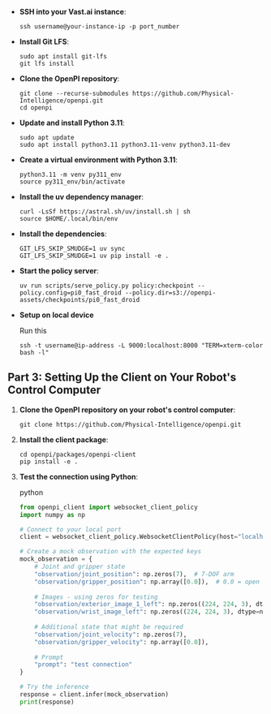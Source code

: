 -   **SSH into your Vast.ai instance**:
    
    ```
    ssh username@your-instance-ip -p port_number
    ```
    
-   **Install Git LFS**:
    
    ```
    sudo apt install git-lfs
    git lfs install
    ```
    
-   **Clone the OpenPI repository**:
    
    ```
    git clone --recurse-submodules https://github.com/Physical-Intelligence/openpi.git
    cd openpi
    ```

-   **Update and install Python 3.11**:
    
    ```
    sudo apt update
    sudo apt install python3.11 python3.11-venv python3.11-dev
    ```
    
-   **Create a virtual environment with Python 3.11**:
    
    ```
    python3.11 -m venv py311_env
    source py311_env/bin/activate
    ```
    
-   **Install the uv dependency manager**:
    
    ```
    curl -LsSf https://astral.sh/uv/install.sh | sh
    source $HOME/.local/bin/env
    ```
    
-   **Install the dependencies**:
    
    ```
    GIT_LFS_SKIP_SMUDGE=1 uv sync
    GIT_LFS_SKIP_SMUDGE=1 uv pip install -e .
    ```
    
-   **Start the policy server**:
    
    ```
    uv run scripts/serve_policy.py policy:checkpoint --policy.config=pi0_fast_droid --policy.dir=s3://openpi-assets/checkpoints/pi0_fast_droid
    ```

-   **Setup on local device**

    Run this
    ```
    ssh -t username@ip-address -L 9000:localhost:8000 "TERM=xterm-color bash -l"
    ```


## Part 3: Setting Up the Client on Your Robot's Control Computer

1.  **Clone the OpenPI repository on your robot's control computer**:
    
    ```
    git clone https://github.com/Physical-Intelligence/openpi.git
    ```
    
2.  **Install the client package**:
    
    ```
    cd openpi/packages/openpi-client
    pip install -e .
    ```
    
3.  **Test the connection using Python**:
    
    python
    
    ```python
    from openpi_client import websocket_client_policy
    import numpy as np
    
    # Connect to your local port
    client = websocket_client_policy.WebsocketClientPolicy(host="localhost", port=9000)
    
    # Create a mock observation with the expected keys
    mock_observation = {
        # Joint and gripper state
        "observation/joint_position": np.zeros(7),  # 7-DOF arm
        "observation/gripper_position": np.array([0.0]),  # 0.0 = open
        
        # Images - using zeros for testing
        "observation/exterior_image_1_left": np.zeros((224, 224, 3), dtype=np.uint8),
        "observation/wrist_image_left": np.zeros((224, 224, 3), dtype=np.uint8),
        
        # Additional state that might be required
        "observation/joint_velocity": np.zeros(7),
        "observation/gripper_velocity": np.array([0.0]),
        
        # Prompt
        "prompt": "test connection"
    }
    
    # Try the inference
    response = client.infer(mock_observation)
    print(response)
    ```
    
